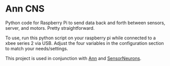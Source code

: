 # Ann CNS

Python code for Raspberry Pi to send data back and forth between sensors, server, and motors. Pretty straightforward.

To use, run this python script on your raspberry pi while connected to a xbee series 2 via USB. Adjust the four variables in the configuration section to match your needs/settings.

This project is used in conjunction with [Ann](https://github.com/neilgupta/Ann) and [SensorNeurons](https://github.com/neilgupta/SensorNeurons).
